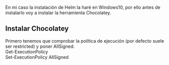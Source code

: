 En mi caso la instalación de Helm la haré en Windows10, por ello antes de instalarlo voy a instalar la herramienta Chocolatey.

## Instalar Chocolatey  
Primero tenemos que comprobar la política de ejecución (por defecto suele ser restricted) y poner AllSigned.  
Get-ExecutionPolicy  
Set-ExecutionPolicy AllSigned
